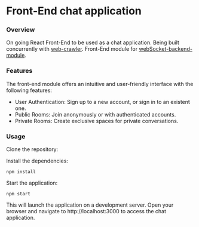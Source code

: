 # Front-End chat application

### Overview
On going React Front-End to be used as a chat application. Being built concurrently with [web-crawler](https://github.com/rafaeltxc/web-crawler/tree/main). Front-End module for [webSocket-backend-module](https://github.com/rafaeltxc/webSocket-backend-module).

### Features
The front-end module offers an intuitive and user-friendly interface with the following features:
 - User Authentication: Sign up to a new account, or sign in to an existent one.
 - Public Rooms: Join anonymously or with authenticated accounts.
 - Private Rooms: Create exclusive spaces for private conversations.

### Usage
Clone the repository:


Install the dependencies:
```console
npm install
```

Start the application:
```console
npm start
```
This will launch the application on a development server. Open your browser and navigate to http://localhost:3000 to access the chat application.
